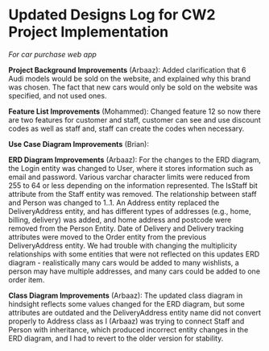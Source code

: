 # Updated Designs Log for CW2 Project Implementation

*For car purchase web app*

**Project Background Improvements** (Arbaaz): Added clarification that 6 Audi models would be sold on the website, and explained why this brand was chosen. The fact that new cars would only be sold on the website was specified, and not used ones.

**Feature List Improvements** (Mohammed):
Changed feature 12 so now there are two features for customer and staff, customer can see and use discount codes as well as staff and, staff can create the codes when necessary. 



**Use Case Diagram Improvements** (Brian):




**ERD Diagram Improvements** (Arbaaz): For the changes to the ERD diagram, the Login entity was changed to User, where it stores information such as email and password. Various varchar character limits were reduced from 255 to 64 or less depending on the information represented. The IsStaff bit attribute from the Staff entity was removed. The relationship between staff and Person was changed to 1..1. An Address entity replaced the DeliveryAddress entity, and has different types of addresses (e.g., home, billing, delivery) was added, and home address and postcode were removed from the Person Entity. Date of Delivery and Delivery tracking attributes were moved to the Order entity from the previous DeliveryAddress entity. We had trouble with changing the multiplicity relationships with some entities that were not reflected on this updates ERD diagram - realistically many cars would be added to many wishlists, a person may have multiple addresses, and many cars could be added to one order item.

**Class Diagram Improvements** (Arbaaz): The updated class diagram in hindsight reflects some values changed for the ERD diagram, but some attributes are outdated and the DeliveryAddress entity name did not convert properly to Address class as I (Arbaaz) was trying to connect Staff and Person with inheritance, which produced incorrect entity changes in the ERD diagram, and I had to revert to the older version for stability.



